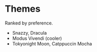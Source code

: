 # Themes

Ranked by preference.

- Snazzy, Dracula
- Modus Vivendi (cooler)
- Tokyonight Moon, Catppuccin Mocha
